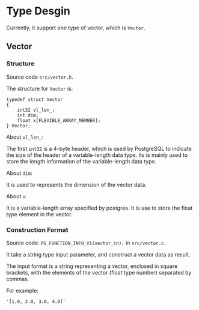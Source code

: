 # Type Desgin

Currently, it support one type of vector, which is `Vector`.

## Vector

### Structure

Source code `src/vector.h`.

The structure for `Vector` is:

```
typedef struct Vector
{
	int32 vl_len_;
	int	dim;
	float x[FLEXIBLE_ARRAY_MEMBER];
} Vector;

```

About `vl_len_`: 

The first `int32` is a 4-byte header, which is used by PostgreSQL to indicate the size of the header of a variable-length data type. 
Its is mainly used to store the length information of the variable-length data type.

About `dim`:

It is used to represents the dimension of the vector data.

About `x`:

It is a variable-length array specified by postgres. It is use to store the float type element in the vector.

### Construction Format

Source code: `PG_FUNCTION_INFO_V1(vector_in);` in `src/vector.c`.

It take a string type input parameter, and construct a vector data as result.

The input format is a string representing a vector, enclosed in square brackets, with the elements of the vector (float type number) separated by commas. 

For example:

```
'[1.0, 2.0, 3.0, 4.0]'
```
